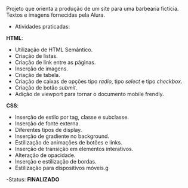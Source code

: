 Projeto que orienta a produção de um site para uma barbearia fictícia.
Textos e imagens fornecidas pela Alura.

- Atividades praticadas: 

**HTML**: 
- Utilização de HTML Semântico. 
- Criação de listas. 
- Criação de link entre as páginas. 
- Inserção de imagens. 
- Criação de tabela. 
- Criação de caixas de opções tipo *radio*, tipo *select*  e tipo *checkbox*. 
- Criação de botão *submit*. 
- Adição de viewport para tornar o documento mobile frendly.

**CSS**: 
- Inserção de estilo por tag, classe e subclasse. 
- Inserção de fonte externa. 
- Diferentes tipos de display. 
- Inserção de gradiente no background. 
- Estilização de animações de botões e links. 
- Inserção de transição em elementos interativos. 
- Alteração de opacidade. 
- Inserção e estilização de bordas. 
- Estilização para dispositivos móveis.g

-Status: **FINALIZADO**
